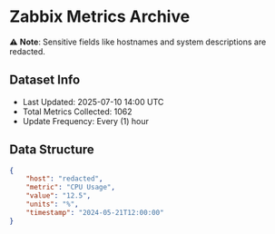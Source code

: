 # Zabbix Metrics Archive

⚠️ **Note**: Sensitive fields like hostnames and system descriptions are redacted.

## Dataset Info
- Last Updated: 2025-07-10 14:00 UTC
- Total Metrics Collected: 1062
- Update Frequency: Every (1) hour

## Data Structure
```json
{
    "host": "redacted",
    "metric": "CPU Usage",
    "value": "12.5",
    "units": "%",
    "timestamp": "2024-05-21T12:00:00"
}
```
